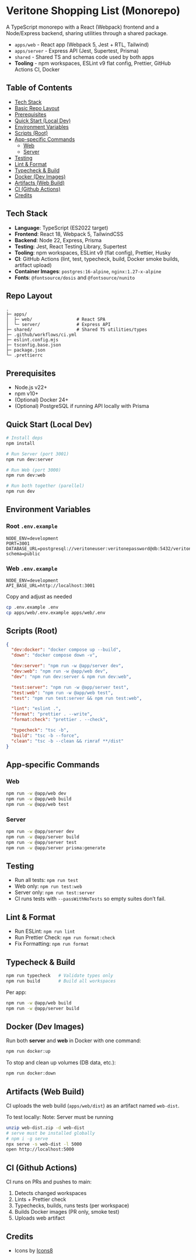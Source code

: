 # Veritone Shopping List (Monorepo)

A TypeScript monorepo with a React (Webpack) frontend and a Node/Express backend, sharing utilities through a shared package.

- `apps/web` - React app (Webpack 5, Jest + RTL, Tailwind)
- `apps/server` - Express API (Jest, Supertest, Prisma)
- `shared` - Shared TS and schemas code used by both apps
- **Tooling** - npm workspaces, ESLint v9 flat config, Prettier, GitHub Actions CI, Docker

## Table of Contents

- [Tech Stack](#tech-stack)
- [Basic Repo Layout](#repo-layout)
- [Prerequisites](#prerequisites)
- [Quick Start (Local Dev)](#quick-start-local-dev)
- [Environment Variables](#environment-variables)
- [Scripts (Root)](#scripts-root)
- [App-specific Commands](#app-specific-commands)
  - [Web](#web)
  - [Server](#server)
- [Testing](#testing)
- [Lint & Format](#lint--format)
- [Typecheck & Build](#typecheck--build)
- [Docker (Dev Images)](#docker-dev-images)
- [Artifacts (Web Build)](#artifacts-web-build)
- [CI (Github Actions)](#ci-github-actions)
- [Credits](#credits)

## Tech Stack

- **Language**: TypeScript (ES2022 target)
- **Frontend**: React 18, Webpack 5, TailwindCSS
- **Backend**: Node 22, Express, Prisma
- **Testing**: Jest, React Testing Library, Supertest
- **Tooling**: npm workspaces, ESLint v9 (flat config), Prettier, Husky
- **CI**: GitHub Actions (lint, test, typecheck, build, Docker smoke builds, artifact upload)
- **Container Images**: `postgres:16-alpine`, `nginx:1.27-x-alpine`
- **Fonts**: `@fontsource/dosis` and `@fontsource/nunito`

## Repo Layout

```pgsql
.
├─ apps/
│  ├─ web/                 # React SPA
│  └─ server/              # Express API
├─ shared/                 # Shared TS utilities/types
├─ .github/workflows/ci.yml
├─ eslint.config.mjs
├─ tsconfig.base.json
├─ package.json
└─ .prettierrc
```

## Prerequisites

- Node.js v22+
- npm v10+
- (Optional) Docker 24+
- (Optional) PostgreSQL if running API locally with Prisma

## Quick Start (Local Dev)

```bash
# Install deps
npm install

# Run Server (port 3001)
npm run dev:server

# Run Web (port 3000)
npm run dev:web

# Run both together (parellel)
npm run dev

```

## Environment Variables

### Root `.env.example`

```env
NODE_ENV=development
PORT=3001
DATABASE_URL=postgresql://veritoneuser:veritonepassword@db:5432/veritonedb?schema=public
```

### Web `.env.example`

```env
NODE_ENV=development
API_BASE_URL=http://localhost:3001
```

Copy and adjust as needed

```bash
cp .env.example .env
cp apps/web/.env.example apps/web/.env
```

## Scripts (Root)

```json
{
  "dev:docker": "docker compose up --build",
  "down": "docker compose down -v",

  "dev:server": "npm run -w @app/server dev",
  "dev:web": "npm run -w @app/web dev",
  "dev": "npm run dev:server & npm run dev:web",

  "test:server": "npm run -w @app/server test",
  "test:web": "npm run -w @app/web test",
  "test": "npm run test:server && npm run test:web",

  "lint": "eslint .",
  "format": "prettier . --write",
  "format:check": "prettier . --check",

  "typecheck": "tsc -b",
  "build": "tsc -b --force",
  "clean": "tsc -b --clean && rimraf **/dist"
}
```

## App-specific Commands

### Web

```bash
npm run -w @app/web dev
npm run -w @app/web build
npm run -w @app/web test
```

### Server

```bash
npm run -w @app/server dev
npm run -w @app/server build
npm run -w @app/server test
npm run -w @app/server prisma:generate
```

## Testing

- Run all tests: `npm run test`
- Web only: `npm run test:web`
- Server only: `npm run test:server`
- CI runs tests with `--passWithNoTests` so empty suites don’t fail.

## Lint & Format

- Run ESLint: `npm run lint`
- Run Prettier Check: `npm run format:check`
- Fix Formatting: `npm run format`

## Typecheck & Build

```bash
npm run typecheck   # Validate types only
npm run build       # Build all workspaces
```

Per app:

```bash
npm run -w @app/web build
npm run -w @app/server build
```

## Docker (Dev Images)

Run both **server** and **web** in Docker with one command:

```bash
npm run docker:up
```

To stop and clean up volumes (DB data, etc.):

```bash
npm run docker:down
```

## Artifacts (Web Build)

CI uploads the web build (`apps/web/dist`) as an artifact named `web-dist`.

To test locally:
Note: Server must be running

```bash
unzip web-dist.zip -d web-dist
# serve must be installed globally
# npm i -g serve
npx serve -s web-dist -l 5000
open http://localhost:5000
```

## CI (Github Actions)

CI runs on PRs and pushes to main:

1. Detects changed workspaces
2. Lints + Prettier check
3. Typechecks, builds, runs tests (per workspace)
4. Builds Docker images (PR only, smoke test)
5. Uploads web artifact

## Credits

- Icons by [Icons8](https://icons8.com)

